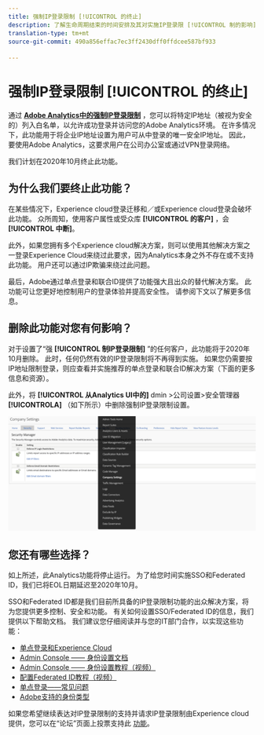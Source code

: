 ```yaml
---
title: 强制IP登录限制 [!UICONTROL 的终止]
description: 了解生命周期结束的时间安排及其对实施IP登录限 [!UICONTROL 制的影响]
translation-type: tm+mt
source-git-commit: 490a856effac7ec3ff2430dff0ffdcee587bf933

---
```



# 强制IP登录限制 [!UICONTROL 的终止]

通过 **[Adobe Analytics中的强制IP登录限制](/help/admin/company/security-manager.md)** ，您可以将特定IP地址（被视为安全的）列入白名单，以允许成功登录并访问您的Adobe Analytics环境。 在许多情况下，此功能用于将企业IP地址设置为用户可从中登录的唯一安全IP地址。 因此，要使用Adobe Analytics，这要求用户在公司办公室或通过VPN登录网络。

我们计划在2020年10月终止此功能。

## 为什么我们要终止此功能？

在某些情况下，Experience cloud登录迁移和／或Experience cloud登录会破坏此功能。 众所周知，使用客户属性或受众库 **[!UICONTROL 的客户]** ，会 **[!UICONTROL 中断]**。

此外，如果您拥有多个Experience cloud解决方案，则可以使用其他解决方案之一登录Experience Cloud来绕过此要求，因为Analytics本身之外不存在或不支持此功能。 用户还可以通过IP欺骗来绕过此问题。

最后，Adobe通过单点登录和联合ID提供了功能强大且出众的替代解决方案。 此功能可让您更好地控制用户的登录体验并提高安全性。 请参阅下文以了解更多信息。

## 删除此功能对您有何影响？

对于设置了“强 **[!UICONTROL 制IP登录限制]** ”的任何客户，此功能将于2020年10月删除。 此时，任何仍然有效的IP登录限制将不再得到实施。 如果您仍需要按IP地址限制登录，则应查看并实施推荐的单点登录和联合ID解决方案（下面的更多信息和资源）。

此外，将 **[!UICONTROL 从Analytics UI中的]** dmin &gt;公司设置&gt;安全管理器 **[!UICONTROLA]** （如下所示）中删除强制IP登录限制设置。

![](assets/sec-manager2.png)

## 您还有哪些选择？

如上所述，此Analytics功能将停止运行。 为了给您时间实施SSO和Federated ID，我们已将EOL日期延迟至2020年10月。

SSO和Federated ID都是我们目前所具备的IP登录限制功能的出众解决方案，将为您提供更多控制、安全和功能。 有关如何设置SSO/Federated ID的信息，我们提供以下帮助文档。 我们建议您仔细阅读并与您的IT部门合作，以实现这些功能：

* [单点登录和Experience Cloud](https://spark.adobe.com/page/JeSB8EPEQIvjD/)
* [Admin Console —— 身份设置文档](https://helpx.adobe.com/enterprise/using/set-up-identity.html)
* [Admin Console —— 身份设置教程（视频）](https://helpx.adobe.com/enterprise/how-to/identity-directories-domains.html?playlist=/ccx/v1/collection/product/enterprise/topics/enterprise-identity/collection.ccx.js&ref=helpx.adobe.com)
* [配置Federated ID教程（视频）](https://helpx.adobe.com/enterprise/how-to/identity-configure-ids.html?playlist=/ccx/v1/collection/product/enterprise/topics/enterprise-identity/collection.ccx.js&ref=helpx.adobe.com)
* [单点登录——常见问题](https://helpx.adobe.com/enterprise/using/sso-faq.html)
* [Adobe支持的身份类型](https://helpx.adobe.com/enterprise/using/identity.html)

如果您希望继续表达对IP登录限制的支持并请求IP登录限制由Experience cloud提供，您可以在“论坛”页面上投票支持此 [功能](https://forums.adobe.com/ideas/11648)。